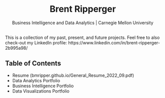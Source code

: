 <h1 align="center">Brent Ripperger</h1>
<p align="center">Business Intelligence and Data Analytics | Carnegie Mellon University</p>
<br>
This is a collection of my past, present, and future projects. Feel free to also check-out my LinkedIn profile: https://www.linkedin.com/in/brent-ripperger-2b995a98/

## Table of Contents
- Resume (bmripper.github.io/General_Resume_2022_09.pdf)
- Data Analytics Portfolio
- Business Intelligence Portfolio
- Data Visualizations Portfolio
